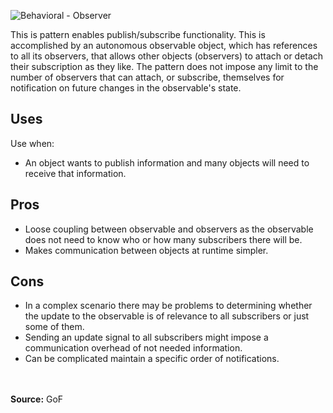 ![Behavioral - Observer](https://user-images.githubusercontent.com/60556559/158512493-16f77ed8-a3c1-4117-ad44-9f3ee56286a3.png)

<p>This is pattern enables publish/subscribe functionality. This is accomplished by an autonomous observable object, which has references to all its observers, that allows other objects (observers) to attach or detach their subscription as they like. The pattern does not impose any limit to the number of observers that can attach, or subscribe, themselves for notification on future changes in the observable's state.</p>

<h2>Uses</h2>
<p>Use when:</p>
<ul>
	<li>An object wants to publish information and many objects will need to receive that information.</li>
</ul>

<h2>Pros</h2>
<ul>
    <li>Loose coupling between observable and observers as the observable does not need to know who or how many subscribers there will be.</li>
	<li>Makes communication between objects at runtime simpler.</li>
</ul>
<h2>Cons</h2>
<ul>
	<li>In a complex scenario there may be problems to determining whether the update to the observable is of relevance to all subscribers or just some of them.</li>
	<li>Sending an update signal to all subscribers might impose a communication overhead of not needed information.</li>
	<li>Can be complicated maintain a specific order of notifications.</li>
</ul>
<br>
<br>
<b>Source:</b> GoF